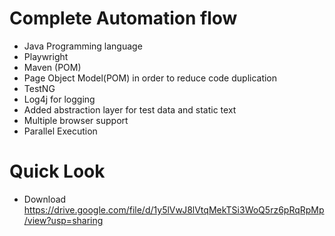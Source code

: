 # Complete Automation flow
- Java Programming language
- Playwright 
- Maven (POM)
- Page Object Model(POM) in order to reduce code duplication
- TestNG 
- Log4j for logging
- Added abstraction layer for test data and static text
- Multiple browser support
- Parallel Execution


# Quick Look
- Download 
https://drive.google.com/file/d/1y5lVwJ8lVtqMekTSi3WoQ5rz6pRqRpMp/view?usp=sharing



